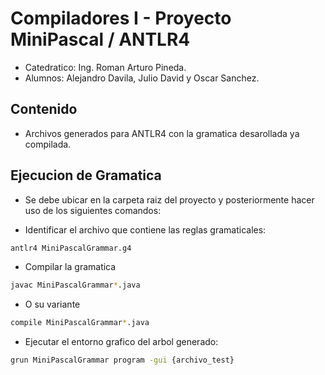 # Compiladores I - Proyecto MiniPascal / ANTLR4
- Catedratico: Ing. Roman Arturo Pineda. 
- Alumnos: Alejandro Davila, Julio David y Oscar Sanchez.

## Contenido
- Archivos generados para ANTLR4 con la gramatica desarollada ya compilada.

## Ejecucion de Gramatica
- Se debe ubicar en la carpeta raiz del proyecto y posteriormente hacer uso de los siguientes comandos:

- Identificar el archivo que contiene las reglas gramaticales:
```bash
antlr4 MiniPascalGrammar.g4 
```

- Compilar la gramatica
```bash
javac MiniPascalGrammar*.java
```
- O su variante
```bash
compile MiniPascalGrammar*.java
```
- Ejecutar el entorno grafico del arbol generado:
```bash
grun MiniPascalGrammar program -gui {archivo_test}
```